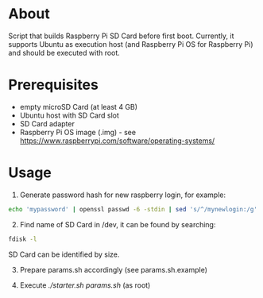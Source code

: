 # About

Script that builds Raspberry Pi SD Card before first boot.
Currently, it supports Ubuntu as execution host (and Raspberry Pi OS for Raspberry Pi) and should be executed with root.

# Prerequisites

- empty microSD Card (at least 4 GB)
- Ubuntu host with SD Card slot 
- SD Card adapter
- Raspberry Pi OS image (.img) - see https://www.raspberrypi.com/software/operating-systems/

# Usage

1. Generate password hash for new raspberry login, for example:

```bash
echo 'mypassword' | openssl passwd -6 -stdin | sed 's/^/mynewlogin:/g'
```

2. Find name of SD Card in /dev, it can be found by searching:

```bash
fdisk -l
```

SD Card can be identified by size.

3. Prepare params.sh accordingly (see params.sh.example)

4. Execute *./starter.sh params.sh* (as root)
